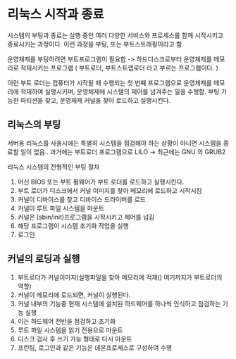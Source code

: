 # 리눅스 시작과 종료

시스템의 부팅과 종료는 실행 중인 여러 다양한 서비스와 프로세스를 함께 시작시키고 종료시키는 과정이다. 
이런 과정을 부팅, 또는 부트스트래핑이라고 함

운영체제를 부팅하려면 부트프로그램이 필요함 -> 하드디스크로부터 운영체제를 메모리로 적재시키는 프로그램 ( 부트로더, 부트스트랩로더 라고 부르는 프로그램이다. )

이런 부트 로더는 컴퓨터가 시작될 때 수행되는 첫 번쨰 프로그램으로 운영체제를 메모리에 적재하여 실행시키며, 운영체제에 시스템의 제어를 넘겨주는 일을 수행함.
부팅 가능한 파티션을 찾고, 운영체제 커널을 찾아 로드하고 실행시킨다. 

## 리눅스의 부팅
서버용 리눅스를 사용시에는 특별히 시스템을 점검해야 하는 상황이 아니면 시스템을 종료할 일이 없음.. 
과거에는 부트로더 프로그램으로 LILO -> 최근에는 GNU 의 GRUB2

리눅스 시스템의 전형적인 부팅 절차
1. 머신 BIOS 또는 부트 펌웨어가 부트 로더를 로드하고 실행시킨다. 
2. 부트 로더가 디스크에서 커널 이미지를 찾아 메모리에 로드하고 시작시킴
3. 커널이 디바이스를 찾고 디바이스 드라이버를 로드
4. 커널이 루트 파일 시스템을 마운트
5. 커널은 (sbin/init)프로그램을 시작시키고 제어를 넘김
6. 해당 프로그램이 시스템 초기화 작업을 실행
7. 로그인

## 커널의 로딩과 실행 

1. 부트로더가 커널이미지(실행파일을 찾아 메모리에 적재() 여기까지가 부트로더의 역할)
2. 커널이 메모리에 로드되면, 커널이 실행된다.
3. 커널 내부의 기능중 현재 시스템에 설치된 하드웨어를 하나씩 인식하고 점검하는 기능 실행
4. 이는 하드웨어 전반을 점검하고 초기화
5. 루트 파일 시스템을 읽기 전용으로 마운트
6. 디스크 검사 후 쓰기 가능 형태로 다시 마운트
7. 프린팅, 로그인과 같은 기능은 데몬프로세스로 구성하여 수행

